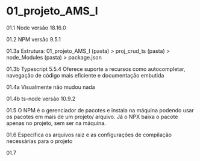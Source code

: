 # 01_projeto_AMS_I 

01.1  Node versão 18.16.0

01.2  NPM versão 9.5.1

01.3a Estrutura: 
    01_projeto_AMS_I (pasta)
        > proj_crud_ts (pasta)
            > node_Modules (pasta)
            > package.json

01.3b Typescript 5.5.4 
 Oferece suporte a recursos como autocompletar, navegação de código mais eficiente e documentação embutida

01.4a   Visualmente não mudou nada

01.4b ts-node versão 10.9.2

01.5 O NPM é o gerenciador de pacotes e instala na máquina podendo usar os pacotes em mais de um projeto/ arquivo. Já o NPX baixa o pacote apenas no projeto, sem ser na máquina.

01.6 Especifica os arquivos raiz e as configurações de compilação necessárias para o projeto

01.7 




